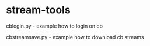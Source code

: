 # stream-tools

cblogin.py - example how to login on cb

cbstreamsave.py - example how to download cb streams
